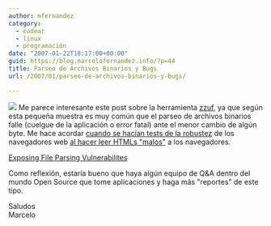 ```yaml
---
author: mfernandez
category:
  - codear
  - linux
  - programación
date: "2007-01-22T18:17:00+00:00"
guid: https://blog.marcelofernandez.info/?p=44
title: Parseo de Archivos Binarios y Bugs
url: /2007/01/parseo-de-archivos-binarios-y-bugs/

---
```

[![](http://sam.zoy.org/zzuf/zzuf-logo.png)](http://sam.zoy.org/zzuf/zzuf-logo.png) Me parece interesante este post sobre la herramienta [zzuf](http://sam.zoy.org/zzuf/), ya que según esta pequeña muestra es muy común que el parseo de archivos binarios falle (cuelgue de la aplicación o error fatal) ante el menor cambio de algún byte. Me hace acordar [cuando se hacían tests de la robustez](http://internet.newsforge.com/article.pl?sid=04/11/01/1558216&tid=142&tid=143&tid=144) de los navegadores web [al hacer leer HTMLs "malos"](http://lwn.net/Articles/107087/) a los navegadores.

[Exposing File Parsing Vulnerabilites](http://sam.zoy.org/blog/2007-01-16-exposing-file-parsing-vulnerabilities)

Como reflexión, estaría bueno que haya algún equipo de Q&A dentro del mundo Open Source que tome aplicaciones y haga más "reportes" de este tipo.

Saludos  
Marcelo
